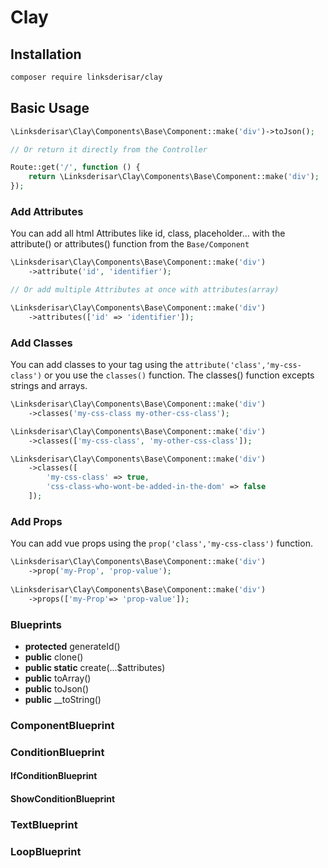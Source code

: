 # Clay

## Installation
 ```bash
composer require linksderisar/clay
```
## Basic Usage
```php
\Linksderisar\Clay\Components\Base\Component::make('div')->toJson();

// Or return it directly from the Controller

Route::get('/', function () {
    return \Linksderisar\Clay\Components\Base\Component::make('div');
});
```

### Add Attributes
You can add all html Attributes like id, class, placeholder... with the attribute() or attributes() function from the ```Base/Component```
```php
\Linksderisar\Clay\Components\Base\Component::make('div')
    ->attribute('id', 'identifier');

// Or add multiple Attributes at once with attributes(array)     

\Linksderisar\Clay\Components\Base\Component::make('div')
    ->attributes(['id' => 'identifier']);
```

### Add Classes
You can add classes to your tag using the ```attribute('class','my-css-class')``` or you use the 
```classes()``` function. The classes() function excepts strings and arrays.
```php
\Linksderisar\Clay\Components\Base\Component::make('div')
    ->classes('my-css-class my-other-css-class');

\Linksderisar\Clay\Components\Base\Component::make('div')
    ->classes(['my-css-class', 'my-other-css-class']);

\Linksderisar\Clay\Components\Base\Component::make('div')
    ->classes([
        'my-css-class' => true,
        'css-class-who-wont-be-added-in-the-dom' => false
    ]);
```

### Add Props
You can add vue props using the ```prop('class','my-css-class')``` function.
```php
\Linksderisar\Clay\Components\Base\Component::make('div')
    ->prop('my-Prop', 'prop-value');
        
\Linksderisar\Clay\Components\Base\Component::make('div')
    ->props(['my-Prop'=> 'prop-value']);
```



### Blueprints
 - **protected** generateId()
 - **public** clone()
 - **public static** create(...$attributes)
 - **public** toArray()
 - **public** toJson()
 - **public** __toString()

### ComponentBlueprint

### ConditionBlueprint

#### IfConditionBlueprint

#### ShowConditionBlueprint

### TextBlueprint

### LoopBlueprint


